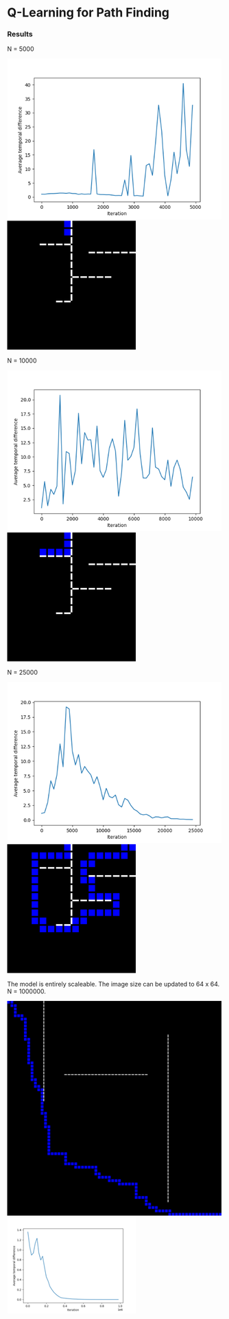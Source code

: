 # Q-Learning for Path Finding

### Results

N = 5000

<p float="left">
  <img src="/images/5000a.png" width="500" />
  <img src="/images/5000b.png" width="300" /> 
</p>


N = 10000

<p float="left">
  <img src="/images/10000a.png" width="500" />
  <img src="/images/10000b.png" width="300" /> 
</p>

N = 25000

<p float="left">
  <img src="/images/25000a.png" width="500" />
  <img src="/images/25000b.png" width="300" /> 
</p>

The model is entirely scaleable. The image size can be updated to 64 x 64. N = 1000000.

<p float="left">
  <img src="/images/1000000a.png" width="500" />
  <img src="/images/1000000b.png" width="300" /> 
</p>
